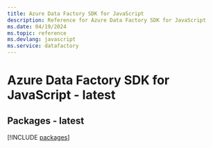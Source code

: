 ```yaml
---
title: Azure Data Factory SDK for JavaScript
description: Reference for Azure Data Factory SDK for JavaScript
ms.date: 04/19/2024
ms.topic: reference
ms.devlang: javascript
ms.service: datafactory
---
```

# Azure Data Factory SDK for JavaScript - latest
## Packages - latest
[!INCLUDE [packages](data-factory-index.md)]